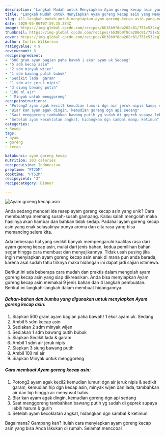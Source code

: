 ```yaml
---
description: "Langkah Mudah untuk Menyiapkan Ayam goreng kecap asin yang Menggugah Selera"
title: "Langkah Mudah untuk Menyiapkan Ayam goreng kecap asin yang Menggugah Selera"
slug: 411-langkah-mudah-untuk-menyiapkan-ayam-goreng-kecap-asin-yang-menggugah-selera
date: 2020-05-06T07:59:35.284Z
image: https://img-global.cpcdn.com/recipes/6b38b0f8da208c81/751x532cq70/ayam-goreng-kecap-asin-foto-resep-utama.jpg
thumbnail: https://img-global.cpcdn.com/recipes/6b38b0f8da208c81/751x532cq70/ayam-goreng-kecap-asin-foto-resep-utama.jpg
cover: https://img-global.cpcdn.com/recipes/6b38b0f8da208c81/751x532cq70/ayam-goreng-kecap-asin-foto-resep-utama.jpg
author: Curtis Wilkerson
ratingvalue: 4.9
reviewcount: 8
recipeingredient:
- "500 gram ayam bagian paha bawah 1 ekor ayam uk Sedang"
- "5 sdm kecap asin"
- "2 sdm minyak wijen"
- "1 sdm bawang putih bubuk"
- "Sedikit lada  garam"
- "1 sdm air jeruk nipis"
- "3 siung bawang putih"
- "100 ml air"
- " Minyak untuk menggoreng"
recipeinstructions:
- "Potong2 ayam agak kecil2 kemudian lumuri dgn air jeruk nipis &amp; sedikit garam, kemudian hip dgn kecap asin, minyak wijen dan lada, tambahkan air dan hip hingga air menyusut habis"
- "Biar kan ayam agak dingin, kemudian goreng dgn api sedang"
- "Saat menggoreng tambahkan bawang putih yg sudah di geprek supaya lebih harum &amp; gurih"
- "Setelah ayam kecoklatan angkat, hidangkan dgn sambal &amp; ketimun"
categories:
- Resep
tags:
- ayam
- goreng
- kecap

katakunci: ayam goreng kecap 
nutrition: 203 calories
recipecuisine: Indonesian
preptime: "PT25M"
cooktime: "PT52M"
recipeyield: "3"
recipecategory: Dinner

---
```



![Ayam goreng kecap asin](https://img-global.cpcdn.com/recipes/6b38b0f8da208c81/751x532cq70/ayam-goreng-kecap-asin-foto-resep-utama.jpg)

Anda sedang mencari ide resep ayam goreng kecap asin yang unik? Cara membuatnya memang susah-susah gampang. Kalau salah mengolah maka hasilnya akan hambar dan bahkan tidak sedap. Padahal ayam goreng kecap asin yang enak selayaknya punya aroma dan cita rasa yang bisa memancing selera kita.



Ada beberapa hal yang sedikit banyak mempengaruhi kualitas rasa dari ayam goreng kecap asin, mulai dari jenis bahan, kedua pemilihan bahan segar hingga cara membuat dan menyajikannya. Tidak usah pusing jika ingin menyiapkan ayam goreng kecap asin enak di mana pun anda berada, karena asal sudah tahu triknya maka hidangan ini dapat jadi sajian istimewa.


Berikut ini ada beberapa cara mudah dan praktis dalam mengolah ayam goreng kecap asin yang siap dikreasikan. Anda bisa menyiapkan Ayam goreng kecap asin memakai 9 jenis bahan dan 4 langkah pembuatan. Berikut ini langkah-langkah dalam membuat hidangannya.

<!--inarticleads1-->

##### Bahan-bahan dan bumbu yang digunakan untuk menyiapkan Ayam goreng kecap asin:

1. Siapkan 500 gram ayam bagian paha bawah/ 1 ekor ayam uk. Sedang
1. Ambil 5 sdm kecap asin
1. Sediakan 2 sdm minyak wijen
1. Sediakan 1 sdm bawang putih bubuk
1. Siapkan Sedikit lada &amp; garam
1. Ambil 1 sdm air jeruk nipis
1. Siapkan 3 siung bawang putih
1. Ambil 100 ml air
1. Siapkan  Minyak untuk menggoreng




<!--inarticleads2-->

##### Cara membuat Ayam goreng kecap asin:

1. Potong2 ayam agak kecil2 kemudian lumuri dgn air jeruk nipis &amp; sedikit garam, kemudian hip dgn kecap asin, minyak wijen dan lada, tambahkan air dan hip hingga air menyusut habis
1. Biar kan ayam agak dingin, kemudian goreng dgn api sedang
1. Saat menggoreng tambahkan bawang putih yg sudah di geprek supaya lebih harum &amp; gurih
1. Setelah ayam kecoklatan angkat, hidangkan dgn sambal &amp; ketimun




Bagaimana? Gampang kan? Itulah cara menyiapkan ayam goreng kecap asin yang bisa Anda lakukan di rumah. Selamat mencoba!
